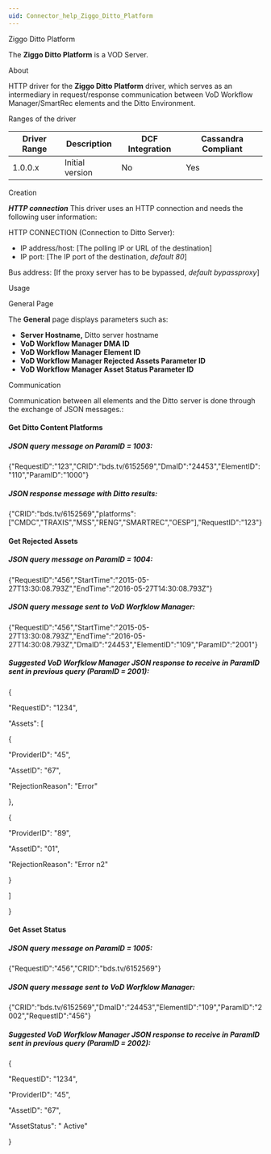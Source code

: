 ```yaml
---
uid: Connector_help_Ziggo_Ditto_Platform
---
```


Ziggo Ditto Platform

The **Ziggo Ditto Platform** is a VOD Server.

About

HTTP driver for the **Ziggo Ditto Platform** driver, which serves as an intermediary in request/response communication between VoD Workflow Manager/SmartRec elements and the Ditto Environment.

Ranges of the driver

| **Driver Range** | **Description** | **DCF Integration** | **Cassandra Compliant** |
|------------------|-----------------|---------------------|-------------------------|
| 1.0.0.x          | Initial version | No                  | Yes                     |

Creation

***HTTP connection*** This driver uses an HTTP connection and needs the following user information:

HTTP CONNECTION (Connection to Ditto Server):

- IP address/host: \[The polling IP or URL of the destination\]
- IP port: \[The IP port of the destination, *default 80*\]

Bus address: \[If the proxy server has to be bypassed, *default bypassproxy*\]

Usage

General Page

The **General** page displays parameters such as:

- **Server Hostname,** Ditto server hostname
- **VoD Workflow Manager DMA ID**
- **VoD Workflow Manager Element ID**
- **VoD Workflow Manager Rejected Assets Parameter ID**
- **VoD Workflow Manager Asset Status Parameter ID**

Communication

Communication between all elements and the Ditto server is done through the exchange of JSON messages.:

#### Get Ditto Content Platforms

##### JSON query message on ParamID = 1003:

{"RequestID":"123","CRID":"bds.tv/6152569","DmaID":"24453","ElementID":"110","ParamID":"1000"}

##### JSON response message with Ditto results:

{"CRID":"bds.tv/6152569","platforms":\["CMDC","TRAXIS","MSS","RENG","SMARTREC","OESP"\],"RequestID":"123"}

#### Get Rejected Assets

##### JSON query message on ParamID = 1004:

{"RequestID":"456","StartTime":"2015-05-27T13:30:08.793Z","EndTime":"2016-05-27T14:30:08.793Z"}

##### JSON query message sent to VoD Worfklow Manager:

{"RequestID":"456","StartTime":"2015-05-27T13:30:08.793Z","EndTime":"2016-05-27T14:30:08.793Z","DmaID":"24453","ElementID":"109","ParamID":"2001"}

##### Suggested VoD Worfklow Manager JSON response to receive in ParamID sent in previous query (ParamID = 2001):

{

"RequestID": "1234",

"Assets": \[

{

"ProviderID": "45",

"AssetID": "67",

"RejectionReason": "Error"

},

{

"ProviderID": "89",

"AssetID": "01",

"RejectionReason": "Error n2"

}

\]

}

#### Get Asset Status

##### JSON query message on ParamID = 1005:

{"RequestID":"456","CRID":"bds.tv/6152569"}

##### JSON query message sent to VoD Worfklow Manager:

{"CRID":"bds.tv/6152569","DmaID":"24453","ElementID":"109","ParamID":"2002","RequestID":"456"}

##### Suggested VoD Worfklow Manager JSON response to receive in ParamID sent in previous query (ParamID = 2002):

{

"RequestID": "1234",

"ProviderID": "45",

"AssetID": "67",

"AssetStatus": " Active"

}
